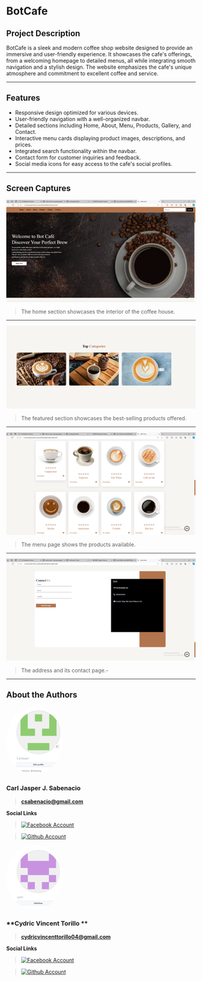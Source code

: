 # BotCafe

## Project Description
BotCafe is a sleek and modern coffee shop website designed to provide an immersive and user-friendly experience. It showcases the cafe's offerings, from a welcoming homepage to detailed menus, all while integrating smooth navigation and a stylish design. The website emphasizes the cafe's unique atmosphere and commitment to excellent coffee and service.

---

## Features
- Responsive design optimized for various devices.
- User-friendly navigation with a well-organized navbar.
- Detailed sections including Home, About, Menu, Products, Gallery, and Contact.
- Interactive menu cards displaying product images, descriptions, and prices.
- Integrated search functionality within the navbar.
- Contact form for customer inquiries and feedback.
- Social media icons for easy access to the cafe's social profiles.

---

## Screen Captures
![Home](screencaps/home.png)
> The home section showcases the interior of the coffee house.

---

![Featured](screencaps/featured.png)
> The featured section showcases the best-selling products offered.

---

![Menu](screencaps/menu.png)
> The menu page shows the products available.

---

![Contact](screencaps/contact.png)
> The address and its contact page.-

---

## About the Authors
<img src="images/carl.png" width="150" style="border-radius: 50%;">

### **Carl Jasper J. Sabenacio**

> **csabenacio@gmail.com**

**Social Links**

> [![Facebook Account](https://github.com/gauravghongde/social-icons/blob/master/PNG/White/Facebook_white.png 'Facebook Account')](https://www.facebook.com/carl.sabenacio.7)

> [![Github Account](https://github.com/gauravghongde/social-icons/blob/master/PNG/White/Github_white.png 'Github Account')](https://github.com/CarlJasper)


<img src="images/cydric.png" width="150" style="border-radius: 50%;">

### **Cydric Vincent Torillo **

> **cydricvincenttorillo04@gmail.com**

**Social Links**

> [![Facebook Account](https://github.com/gauravghongde/social-icons/blob/master/PNG/White/Facebook_white.png 'Facebook Account')](https://www.facebook.com/cydricvincent.torillo)

> [![Github Account](https://github.com/gauravghongde/social-icons/blob/master/PNG/White/Github_white.png 'Github Account')](https://github.com/cydie)